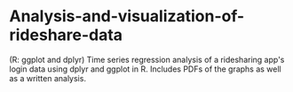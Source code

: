 # Analysis-and-visualization-of-rideshare-data
(R: ggplot and dplyr) Time series regression analysis of a ridesharing app's login data using dplyr and ggplot in R. Includes PDFs of the graphs as well as a written analysis.
